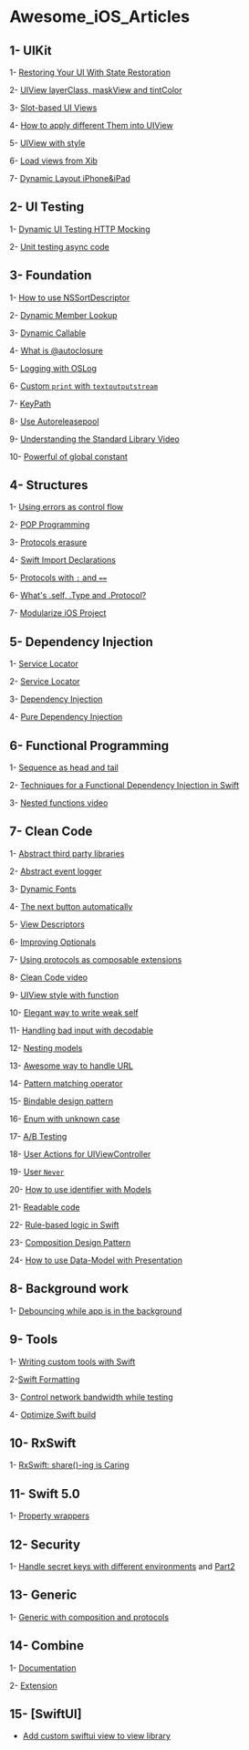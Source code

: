 # Awesome_iOS_Articles

## 1- UIKit 

1- [Restoring Your UI With State Restoration](https://agostini.tech/2018/11/25/restoring-your-ui-with-state-restoration)

2- [UIView layerClass, maskView and tintColor](https://www.iosdev.recipes/uiview/apis-you-forgot-layerclass-maskView-and-uitintadjustmentmode)

3- [Slot-based UI Views](https://www.swiftbysundell.com/posts/slot-based-ui-development-in-swift)

4- [How to apply different Them into UIView](https://www.latenightswift.com/2018/04/26/implementing-night-mode)

5- [UIView with style](https://felginep.github.io/2019-02-19/uiview-styling-with-functions)

6- [Load views from Xib](https://www.prolificinteractive.com/2017/06/09/xib-awakening-uniform-way-load-xibs/)

7- [Dynamic Layout iPhone&iPad](https://medium.com/flawless-app-stories/building-adaptive-layout-with-size-classes-programmatically-40db42950c89)


## 2- UI Testing

1- [Dynamic UI Testing HTTP Mocking](http://swiftpearls.com/dynamic-ui-testing-http-mocking.html)

2- [Unit testing async code](https://www.vadimbulavin.com/unit-testing-async-code-in-swift)


## 3- Foundation

1- [How to use NSSortDescriptor](https://nshipster.com/nssortdescriptor)

2- [Dynamic Member Lookup](https://www.hackingwithswift.com/articles/55/how-to-use-dynamic-member-lookup-in-swift)

3- [Dynamic Callable](https://www.hackingwithswift.com/articles/134/how-to-use-dynamiccallable-in-swift)

4- [What is @autoclosure](https://www.swiftbysundell.com/posts/using-autoclosure-when-designing-swift-apis)

5- [Logging with OSLog](https://www.lordcodes.com/posts/clear-and-searchable-logging-in-swift-with-oslog)

6- [Custom `print` with `textoutputstream`](https://nshipster.com/textoutputstream)

7- [KeyPath](https://www.klundberg.com/blog/swift-4-keypaths-and-you)

8- [Use Autoreleasepool](https://swiftrocks.com/autoreleasepool-in-2019-swift.html)

9- [Understanding the Standard Library Video](https://www.youtube.com/watch?v=wB-bi8_rSLs)

10- [Powerful of global constant](https://www.jessesquires.com/blog/2020/07/16/swift-globals-and-static-members-are-atomic-and-lazily-computed)


## 4- Structures

1- [Using errors as control flow](https://www.swiftbysundell.com/posts/using-errors-as-control-flow-in-swift)

2- [POP Programming](https://developer.apple.com/videos/play/wwdc2016/419)

3- [Protocols erasure](https://www.bignerdranch.com/blog/breaking-down-type-erasures-in-swift/)

4- [Swift Import Declarations](https://nshipster.com/import/?utm_campaign)

5- [Protocols with `:` and `==`](https://swiftindepth.com/2019-01-13/the-subtleties-of-protocol-extensions)

6- [What's .self, .Type and .Protocol? ](https://swiftrocks.com/whats-type-and-self-swift-metatypes.html)

7- [Modularize iOS Project](https://edit.theappbusiness.com/modular-ios-strangling-the-monolith-4a6843a28992)


## 5- Dependency Injection

1- [Service Locator](https://quickbirdstudios.com/blog/swift-dependency-injection-service-locators)

2- [Service Locator](https://medium.com/@kenmarin_23370/dependency-injection-servicelocator-pattern-unit-testing-with-self-creating-mocks-in-swift-a303f4fc9f73)

3- [Dependency Injection](https://medium.com/makingtuenti/dependency-injection-in-swift-part-1-236fddad144a)

4- [Pure Dependency Injection](https://github.com/devxoul/Pure)



## 6- Functional Programming

1- [Sequence as head and tail](https://oleb.net/2018/sequence-head-tail/?utm_campaign)

2- [Techniques for a Functional Dependency Injection in Swift](https://medium.com/@foolonhill/techniques-for-a-functional-dependency-injection-in-swift-b9a6143634ab)

3- [Nested functions video](https://academy.realm.io/posts/altconf-saul-mora-object-orientated-functional-programming)

## 7- Clean Code

1- [Abstract third party libraries](https://benoitpasquier.com/abstract-ios-third-party-libraries)

2- [Abstract event logger](https://www.swiftbysundell.com/posts/building-an-enum-based-analytics-system-in-swift)

3- [Dynamic Fonts](https://152percent.com/blog/2018/7/3/dynamic-font-api-swift)

4- [The next button automatically](https://rolandleth.com/handling-the-next-button-automatically)

5- [View Descriptors](https://152percent.com/blog/2018/4/16/view-descriptors)

6- [Improving Optionals](http://www.russbishop.net/improving-optionals)

7- [Using protocols as composable extensions](https://mecid.github.io/2019/01/17/using-protocols-as-composable-extensions)

8- [Clean Code video](https://www.youtube.com/watch?v=_qKlb7MbeKA)

9- [UIView style with function](https://felginep.github.io/2019-02-19/uiview-styling-with-functions)

10- [Elegant way to write weak self](https://www.swiftbysundell.com/posts/capturing-objects-in-swift-closures)

11- [Handling bad input with decodable](https://paul-samuels.com/blog/2019/03/03/handling-bad-input-with-decodable)

12- [Nesting models](https://clean-swift.com/clean-swift-v2-better-models)

13- [Awesome way to handle URL](http://www.figure.ink/blog/2018/7/23/custom-types-for-powerful-matching)

14- [Pattern matching operator](https://mecid.github.io/2019/03/20/pattern-matching-operator/)

15- [Bindable design pattern](https://www.swiftbysundell.com/posts/bindable-values-in-swift)

16- [Enum with unknown case](https://www.latenightswift.com/2019/02/04/unknown-enum-cases/)

17- [A/B Testing](https://heartbeat.fritz.ai/structuring-your-ios-app-for-split-testing-178eacf5aa7c)

18- [User Actions for UIViewController](https://www.swiftbysundell.com/posts/extracting-view-controller-actions-in-swift)

19- [User `Never`](https://medium.com/connected/express-impossible-code-in-swift-with-never-db5b4d3f74a0)

20- [How to use identifier with Models](https://medium.com/better-programming/better-swift-codable-models-through-composition-a6b109b7e8c7)

21- [Readable code](https://academy.realm.io/posts/a-neatly-typed-message-improving-code-readability/)

22- [Rule-based logic in Swift](https://www.swiftbysundell.com/posts/rule-based-logic-in-swift)

23- [Composition Design Pattern](https://medium.com/flawless-app-stories/app-architecture-and-object-composition-in-swift-c9101a9e37e3)

24- [How to use Data-Model with Presentation](https://medium.com/flawless-app-stories/open-closed-principle-in-ios-part-2-b59456549ee1)

## 8- Background work

1- [Debouncing while app is in the background](https://benoitpasquier.com/abstract-ios-third-party-libraries)



## 9- Tools

1- [Writing custom tools with Swift](https://paul-samuels.com/blog/2019/01/12/writing-custom-tools-with-swift)

2-[Swift Formatting](https://nshipster.com/swift-format/)

3- [Control network bandwidth while testing](https://nshipster.com/network-link-conditioner)

4- [Optimize Swift build](https://medium.com/flawless-app-stories/optimize-swift-build-and-compile-times-in-xcode-8a212e2e7d86)


## 10- RxSwift

1- [RxSwift: share()-ing is Caring](https://medium.com/gett-engineering/rxswift-share-ing-is-caring-341557714a2d)


## 11- Swift 5.0

1- [Property wrappers](https://www.avanderlee.com/swift/property-wrappers)


## 12- Security 

1- [Handle secret keys with different environments](https://thoughtbot.com/blog/let-s-setup-your-ios-environments) and [Part2](https://www.lordcodes.com/posts/managing-secrets-within-an-ios-app)

## 13- Generic
1- [Generic with composition and protocols](https://developer.apple.com/videos/play/wwdc2016/419/)


## 14- Combine 
1- [Documentation](https://heckj.github.io/swiftui-notes)

2- [Extension](https://github.com/CombineCommunity/CombineExt)


## 15- [SwiftUI]
- [Add custom swiftui view to view library](https://sarunw.com/posts/add-custom-swiftui-view-to-view-library)

